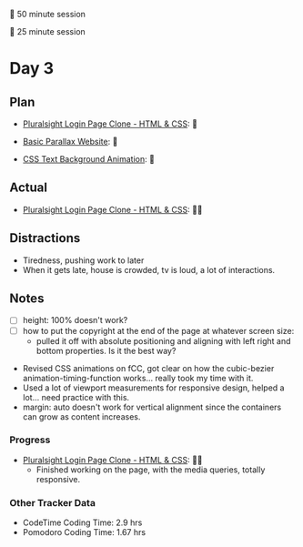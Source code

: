 🍒 50 minute session

🍅 25 minute session

# Day 3

## Plan

-   [Pluralsight Login Page Clone - HTML & CSS](https://www.youtube.com/watch?v=wIx1O5Y5EB4): 🍒

-   [Basic Parallax Website](https://www.youtube.com/watch?v=JttTcnidSdQ): 🍅

-   [CSS Text Background Animation](https://www.youtube.com/watch?v=lX5LZTWc4f8): 🍅

## Actual

-   [Pluralsight Login Page Clone - HTML & CSS](https://www.youtube.com/watch?v=wIx1O5Y5EB4): 🍒🍒

## Distractions

-   Tiredness, pushing work to later
-   When it gets late, house is crowded, tv is loud, a lot of interactions.

## Notes

-   [ ] height: 100% doesn't work?
-   [ ] how to put the copyright at the end of the page at whatever screen size:
    -   pulled it off with absolute positioning and aligning with left right and bottom properties. Is it the best way?
-   Revised CSS animations on fCC, got clear on how the cubic-bezier animation-timing-function works... really took my time with it.
-   Used a lot of viewport measurements for responsive design, helped a lot... need practice with this.
-   margin: auto doesn't work for vertical alignment since the containers can grow as content increases.

### Progress

-   [Pluralsight Login Page Clone - HTML & CSS](https://www.youtube.com/watch?v=wIx1O5Y5EB4): 🍒🍒
    -   Finished working on the page, with the media queries, totally responsive.

### Other Tracker Data

-   CodeTime Coding Time: 2.9 hrs
-   Pomodoro Coding Time: 1.67 hrs
